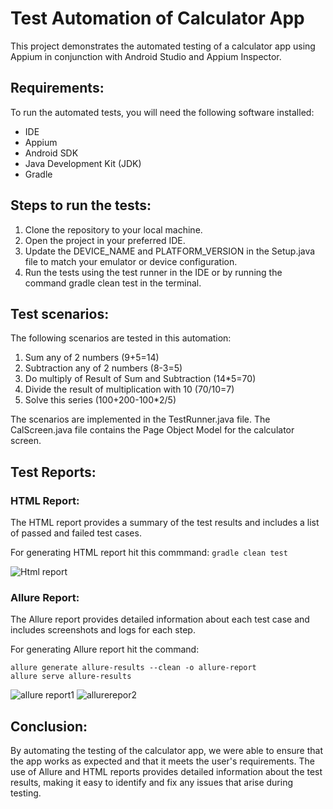 # Test Automation of Calculator App
This project demonstrates the automated testing of a calculator app using Appium in conjunction with Android Studio and Appium Inspector.

## Requirements:
To run the automated tests, you will need the following software installed:
- IDE
- Appium
- Android SDK
- Java Development Kit (JDK)
- Gradle

## Steps to run the tests:

1. Clone the repository to your local machine.
2. Open the project in your preferred IDE.
3. Update the DEVICE_NAME and PLATFORM_VERSION in the Setup.java file to match your emulator or device configuration.
4. Run the tests using the test runner in the IDE or by running the command gradle clean test in the terminal.

## Test scenarios:
The following scenarios are tested in this automation:

1. Sum any of 2 numbers (9+5=14)
2. Subtraction any of 2 numbers (8-3=5)
3. Do multiply of Result of Sum and Subtraction (14*5=70)
4. Divide the result of multiplication with 10 (70/10=7)
5. Solve this series (100+200-100*2/5)

The scenarios are implemented in the TestRunner.java file. The CalScreen.java file contains the Page Object Model for the calculator screen.

## Test Reports:
### HTML Report:
The HTML report provides a summary of the test results and includes a list of passed and failed test cases.

For generating HTML report hit this commmand: ```gradle clean test```

![Html report](https://user-images.githubusercontent.com/52671754/223334242-6ca9724e-3c25-40c4-a4c5-390516897628.png)

### Allure Report: 
The Allure report provides detailed information about each test case and includes screenshots and logs for each step. 

For generating Allure report hit the command:
 ```
allure generate allure-results --clean -o allure-report
allure serve allure-results
 ```

![allure report1](https://user-images.githubusercontent.com/52671754/223334290-b8305e5d-cafe-44eb-a53b-cdc10f0ba239.png)
![allurerepor2](https://user-images.githubusercontent.com/52671754/223334313-85fd50e5-fbc8-49ff-a380-0f883ff02523.png)

## Conclusion:
By automating the testing of the calculator app, we were able to ensure that the app works as expected and that it meets the user's requirements. The use of Allure and HTML reports provides detailed information about the test results, making it easy to identify and fix any issues that arise during testing.




